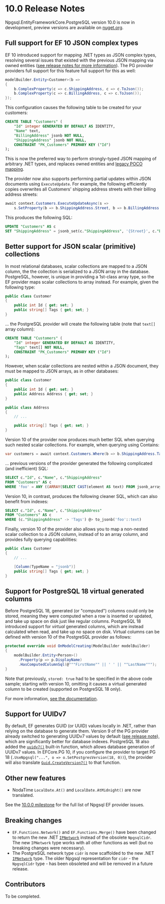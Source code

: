 # 10.0 Release Notes

Npgsql.EntityFrameworkCore.PostgreSQL version 10.0 is now in development, preview versions are available on [nuget.org](https://www.nuget.org/packages/Npgsql.EntityFrameworkCore.PostgreSQL).

## Full support for EF 10 JSON complex types

EF 10 introduced support for mapping .NET types as JSON complex types, resolving several issues that existed with the previous JSON mapping via owned entities ([see release notes for more information](https://learn.microsoft.com/en-us/ef/core/what-is-new/ef-core-10.0/whatsnew#json)). The PG provider providers full support for this feature full support for this as well:

```c#
modelBuilder.Entity<Customer>(b =>
{
    b.ComplexProperty(c => c.ShippingAddress, c => c.ToJson());
    b.ComplexProperty(c => c.BillingAddress, c => c.ToJson());
});
```

This configuration causes the following table to be created for your customers:

```sql
CREATE TABLE "Customers" (
    "Id" integer GENERATED BY DEFAULT AS IDENTITY,
    "Name" text,
    "BillingAddress" jsonb NOT NULL,
    "ShippingAddress" jsonb NOT NULL,
    CONSTRAINT "PK_Customers" PRIMARY KEY ("Id")
);
```

This is now the preferred way to perform strongly-typed JSON mapping of arbitrary .NET types, and replaces owned entities and [legacy POCO mapping](../mapping/json.md?#legacy-poco-mapping-deprecated).

The provider now also supports performing partial updates within JSON documents using `ExecuteUpdate`. For example, the following efficiently copies overwrites all Customers' shipping address streets with their billing address streets:

```c#
await context.Customers.ExecuteUpdateAsync(s =>
    s.SetProperty(b => b.ShippingAddress.Street, b => b.BillingAddress.Street));
```

This produces the following SQL:

```sql
UPDATE "Customers" AS c
SET "ShippingAddress" = jsonb_set(c."ShippingAddress", '{Street}', c."BillingAddress" -> 'Street')
```

## Better support for JSON scalar (primitive) collections

In most relational databases, scalar collections are mapped to a JSON column, the the collection is serialized to a JSON array in the database. PostgreSQL, however, is unique in providing a 1st-class array type, so the EF provider maps scalar collections to array instead. For example, given the following type:

```c#
public class Customer
{
    public int Id { get; set; }
    public string[] Tags { get; set; }
}
```

... the PostgreSQL provider will create the following table (note that `text[]` array column):

```sql
CREATE TABLE "Customers" (
    "Id" integer GENERATED BY DEFAULT AS IDENTITY,
    "Tags" text[] NOT NULL,
    CONSTRAINT "PK_Customers" PRIMARY KEY ("Id")
);
```

However, when scalar collections are nested within a JSON document, they must be mapped to JSON arrays, as in other databases:

```c#
public class Customer
{
    public int Id { get; set; }
    public Address Address { get; set; }
}

public class Address
{
    // ...

    public string[] Tags { get; set; }
}
```

Version 10 of the provider now produces much better SQL when querying such nested scalar collections. For example, when querying using Contains:

```c#
var customers = await context.Customers.Where(b => b.ShippingAddress.Tags.Contains("foo")).ToListAsync();
```

... previous versions of the provider generated the following complicated (and inefficient) SQL:

```sql
SELECT c."Id", c."Name", c."ShippingAddress"
FROM "Customers" AS c
WHERE 'foo' = ANY ((ARRAY(SELECT CAST(element AS text) FROM jsonb_array_elements_text(c."ShippingAddress" -> 'Tags') WITH ORDINALITY AS t(element) ORDER BY ordinality)))
```

Version 10, in contrast, produces the following cleaner SQL, which can also benefit from indexes:

```sql
SELECT c."Id", c."Name", c."ShippingAddress"
FROM "Customers" AS c
WHERE (c."ShippingAddress" -> 'Tags') @> to_jsonb('foo'::text)
```

Finally, version 10 of the provider also allows you to map a non-nested scalar collection to a JSON column, instead of to an array column, and provides fully querying capabilities:

```c#
public class Customer
{
    // ...

    [Column(TypeName = "jsonb")]
    public string[] Tags { get; set; }
}
```

## Support for PostgreSQL 18 virtual generated columns

Before PostgreSQL 18, generated (or "computed") columns could only be stored, meaning they were computed when a row is inserted or updated, and take up space on disk just like regular columns. PostgreSQL 18 introduced support for *virtual* generated columns, which are instead calculated when read, and take up no space on disk. Virtual columns can be defined with version 10 of the PostgreSQL provider as follows:

```c#
protected override void OnModelCreating(ModelBuilder modelBuilder)
{
    modelBuilder.Entity<Person>()
      .Property(p => p.DisplayName)
      .HasComputedColumnSql(@"""FirstName"" || ' ' || ""LastName""");
}
```

Note that previously, `stored: true` had to be specified in the above code sample; starting with version 10, omitting it causes a virtual generated column to be created (supported on PostgreSQL 18 only).

For more information, [see the documentation](../modeling/generated-properties.md#computed-generated-columns).

## Support for UUIDv7

By default, EF generates GUID (or UUID) values locally in .NET, rather than relying on the database to generate them. Version 9 of the PG provider already switched to generating UUIDv7 values by default ([see release note](9.0.md#uuidv7-guids-are-generated-by-default)), which are significantly better for database indexes. PostgreSQL 18 also added the [`uuidv7()`](https://www.postgresql.org/docs/18/functions-uuid.html#FUNC_UUID_GEN_TABLE) built-in function, which allows database generation of UUIDv7 values. In EFCore.PG 10, if you configure the provider to target PG 18 (`.UseNpgsql("...", o => o.SetPostgresVersion(18, 0))`), the provider will also translate [`Guid.CreateVersion7()`](https://learn.microsoft.com/dotnet/api/system.guid.createversion7) to that function.

## Other new features

* NodaTime `LocalDate.At()` and `LocalDate.AtMidnight()` are now translated.

See the [10.0.0 milestone](https://github.com/npgsql/efcore.pg/milestone/68?closed=1) for the full list of Npgsql EF provider issues.

## Breaking changes

* `EF.Functions.Network()` and `EF.Functions.Merge()` have been changed to return the new .NET [`IPNetwork`](https://learn.microsoft.com/dotnet/api/system.net.ipnetwork) instead of the obsolete `NpgsqlCidr`. The new `IPNetwork` type works with all other functions as well (but no breaking changes were necessary).
* The PostgreSQL network type `cidr` is now scaffolded to the new .NET [`IPNetwork`](https://learn.microsoft.com/dotnet/api/system.net.ipnetwork) type. The older Npgsql representation for `cidr` - the `NpgsqlCidr` type - has been obsoleted and will be removed in a future release.

## Contributors

To be completed.
